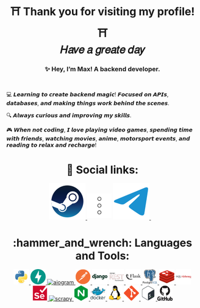 <div align="center">
  <h1> ⛩️ Thank you for visiting my profile! ⛩️ <br>𝐻𝑎𝑣𝑒 𝑎 𝑔𝑟𝑒𝑎𝑡𝑒 𝑑𝑎𝑦</h1>
</div>

<div align="center">
  <h3>✨ Hey, I’m Max! A backend developer.</h3><br>
  <p align="left">
    💻 𝙇𝙚𝙖𝙧𝙣𝙞𝙣𝙜 𝙩𝙤 𝙘𝙧𝙚𝙖𝙩𝙚 𝙗𝙖𝙘𝙠𝙚𝙣𝙙 𝙢𝙖𝙜𝙞𝙘! 𝙁𝙤𝙘𝙪𝙨𝙚𝙙 𝙤𝙣 𝘼𝙋𝙄𝙨, 𝙙𝙖𝙩𝙖𝙗𝙖𝙨𝙚𝙨, 𝙖𝙣𝙙 𝙢𝙖𝙠𝙞𝙣𝙜 𝙩𝙝𝙞𝙣𝙜𝙨 𝙬𝙤𝙧𝙠 𝙗𝙚𝙝𝙞𝙣𝙙 𝙩𝙝𝙚 𝙨𝙘𝙚𝙣𝙚𝙨.
  </p>
  <p align="left">
    🔍 𝘼𝙡𝙬𝙖𝙮𝙨 𝙘𝙪𝙧𝙞𝙤𝙪𝙨 𝙖𝙣𝙙 𝙞𝙢𝙥𝙧𝙤𝙫𝙞𝙣𝙜 𝙢𝙮 𝙨𝙠𝙞𝙡𝙡𝙨.
  </p>
  <p align="left">
    🎮 𝙒𝙝𝙚𝙣 𝙣𝙤𝙩 𝙘𝙤𝙙𝙞𝙣𝙜, 𝙄 𝙡𝙤𝙫𝙚 𝙥𝙡𝙖𝙮𝙞𝙣𝙜 𝙫𝙞𝙙𝙚𝙤 𝙜𝙖𝙢𝙚𝙨, 𝙨𝙥𝙚𝙣𝙙𝙞𝙣𝙜 𝙩𝙞𝙢𝙚 𝙬𝙞𝙩𝙝 𝙛𝙧𝙞𝙚𝙣𝙙𝙨, 𝙬𝙖𝙩𝙘𝙝𝙞𝙣𝙜 𝙢𝙤𝙫𝙞𝙚𝙨, 𝙖𝙣𝙞𝙢𝙚, 𝙢𝙤𝙩𝙤𝙧𝙨𝙥𝙤𝙧𝙩 𝙚𝙫𝙚𝙣𝙩𝙨, 𝙖𝙣𝙙 𝙧𝙚𝙖𝙙𝙞𝙣𝙜 𝙩𝙤 𝙧𝙚𝙡𝙖𝙭 𝙖𝙣𝙙 𝙧𝙚𝙘𝙝𝙖𝙧𝙜𝙚!
  </p>
</div>

<div align="center">
    <h1> 📱 Social links:</h1>
  <a href="https://steamcommunity.com/id/m3Ruchey/" target="_blank">
    <img src="https://github.com/Rxyalxrd/Rxyalxrd/blob/main/steam-svgrepo-com.svg"/>
  </a>
  <a>
    <sup>
      <img src="https://github.com/Rxyalxrd/Rxyalxrd/blob/main/dots-vertical-svgrepo-com%20(1).svg" />
    </sup>
  </a>
  <a href="https://t.me/Rxyalxrd" target="_blank">
    <img src="https://github.com/Rxyalxrd/Rxyalxrd/blob/main/telegram-communication-chat-interaction-network-connection-svgrepo-com.svg"/>
  </a>ㅤ
</div>

<div align="center">
  <h1> :hammer_and_wrench: Languages and Tools:</h1>
</div>

<div align="center">
  <a href="https://www.python.org/doc/" target="_blank">
    <img src="https://raw.githubusercontent.com/devicons/devicon/master/icons/python/python-original.svg" title="Python" alt="python" width="40" height="40"/>
  </a>
  <a href="https://fastapi.tiangolo.com/" target="_blank">
    <img src="https://github.com/devicons/devicon/blob/master/icons/fastapi/fastapi-original.svg" title="FastApi" alt="fastapi" width="40" height="40"/>
  </a>
  <a href="https://docs.aiogram.dev/en/stable/" target="_blank">
    <img src="https://docs.aiogram.dev/en/stable/_static/logo.png" title="github" alt="aiogram" width="40" height="40"/>
  </a>
  <a href="https://learning.postman.com/docs/getting-started/introduction/" target="_blank">
    <img src="https://github.com/devicons/devicon/blob/master/icons/postman/postman-original.svg" title="Postman" alt="postman" width="40" height="40"/>
  </a>
  <a href="https://docs.djangoproject.com/" target="_blank">
    <img src="https://github.com/devicons/devicon/blob/master/icons/django/django-plain-wordmark.svg" title="Django" alt="django" width="40" height="40"/>
  </a>
  <a href="https://www.django-rest-framework.org/" target="_blank">
    <img src="https://github.com/devicons/devicon/blob/master/icons/djangorest/djangorest-original-wordmark.svg" title="DRF" alt="drf" width="40" height="40"/>
  </a>
  <a href="https://flask.palletsprojects.com/" target="_blank">
    <img src="https://github.com/devicons/devicon/blob/master/icons/flask/flask-original-wordmark.svg" title="Flask" alt="flask" width="40" height="40"/>
  </a>
  <a href="https://www.postgresql.org/docs/" target="_blank">
    <img src="https://github.com/devicons/devicon/blob/master/icons/postgresql/postgresql-original-wordmark.svg" title="Postgresql" alt="postgresql" width="40" height="40"/>
  </a>
  <a href="https://redis.io/?ref=kubedexcom" target="_blank">
    <img src=https://github.com/devicons/devicon/blob/master/icons/redis/redis-original.svg title="GitHub" alt="redis" width="40" height="40"/>
  </a>
  <a href="https://docs.sqlalchemy.org/" target="_blank">
    <img src="https://github.com/devicons/devicon/blob/master/icons/sqlalchemy/sqlalchemy-original-wordmark.svg" title="SqlAlchemy" alt="sqlalchemy" width="40" height="40"/>
  </a>
  <a href="https://www.selenium.dev/documentation/" target="_blank">
    <img src="https://github.com/devicons/devicon/blob/master/icons/selenium/selenium-original.svg" title="Selenium" alt="selenium" width="40" height="40"/>
  </a>
  <a href="https://docs.scrapy.org/en/latest/" target="_blank">
    <img src="https://github.com/scrapinghub/learn.scrapinghub.com/blob/master/_includes/icons/icon-scrapy.svg" title="Scrapy" alt="scrapy" width="40" height="40"/>
  </a>
  <a href="https://nginx.org/en/docs/" target="_blank">
    <img src="https://raw.githubusercontent.com/devicons/devicon/master/icons/nginx/nginx-original.svg" title="Nginx" alt="nginx" width="40" height="40"/>
  </a>
  <a href="https://docs.docker.com/" target="_blank">
    <img src="https://raw.githubusercontent.com/devicons/devicon/master/icons/docker/docker-original-wordmark.svg" title="Docker" alt="docker" width="40" height="40"/>
  </a>
  <a href="https://www.kernel.org/doc/" target="_blank">
    <img src="https://raw.githubusercontent.com/devicons/devicon/master/icons/linux/linux-original.svg" title="Linux" alt="linux" width="40" height="40"/>
  </a>
  <a href="https://git-scm.com/doc" target="_blank">
    <img src="https://github.com/devicons/devicon/blob/master/icons/git/git-original.svg" title="Git" alt="git" width="40" height="40"/>
  </a>
  <a href="https://www.gnu.org/software/bash/manual/" target="_blank">
    <img src="https://github.com/devicons/devicon/blob/master/icons/bash/bash-original.svg" title="Bash" alt="bash" width="40" height="40"/>
  </a>
  <a href="https://docs.github.com/" target="_blank">
    <img src="https://github.com/devicons/devicon/blob/master/icons/github/github-original-wordmark.svg" title="github" alt="github" width="40" height="40"/>
  </a>
</div>
  ㅤ
</div>

<!--- ![alt text](https://github.com/Rxyalxrd/Rxyalxrd/blob/main/github-header-image.png?raw=true) --->
<!---
Rxyalxrd/Rxyalxrd is a ✨ special ✨ repository because its `README.md` (this file) appears on your GitHub profile.
You can click the Preview link to take a look at your changes.
--->
